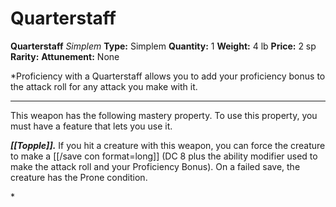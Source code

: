 # Quarterstaff

**Quarterstaff**
_Simplem_
**Type:** Simplem
**Quantity:** 1
**Weight:** 4 lb
**Price:** 2 sp
**Rarity:** 
**Attunement:** None

*Proficiency with a Quarterstaff allows you to add your proficiency bonus to the attack roll for any attack you make with it.
<div class="mastery-container"><hr />
<p>This weapon has the following mastery property. To use this property, you must have a feature that lets you use it.

***[[Topple]].*** If you hit a creature with this weapon, you can force the creature to make a [[/save con format=long]] (DC 8 plus the ability modifier used to make the attack roll and your Proficiency Bonus). On a failed save, the creature has the Prone condition.</p>*